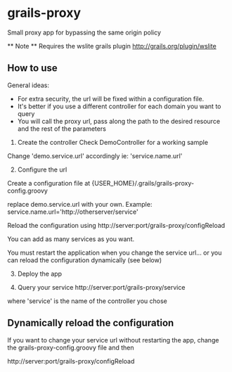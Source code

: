 # grails-proxy

Small proxy app for bypassing the same origin policy 

** Note **
Requires the wslite grails plugin http://grails.org/plugin/wslite

## How to use

General ideas:
* For extra security, the url will be fixed within a configuration file. 
* It's better if you use a different controller for each domain you want to query
* You will call the proxy url, pass along the path to the desired resource and the rest of the parameters


1. Create the controller
Check DemoController for a working sample

Change 'demo.service.url' accordingly ie: 'service.name.url'


2. Configure the url

Create a configuration file at {USER_HOME}/.grails/grails-proxy-config.groovy

replace demo.service.url with your own. Example:
service.name.url='http://otherserver/service'

Reload the configuration using
http://server:port/grails-proxy/configReload

You can add as many services as you want.

You must restart the application when you change the service url... or you can reload the configuration dynamically (see below)

3. Deploy the app

4. Query your service
http://server:port/grails-proxy/service

where 'service' is the name of the controller you chose


## Dynamically reload the configuration
If you want to change your service url without restarting the app, change the grails-proxy-config.groovy file and then

http://server:port/grails-proxy/configReload




